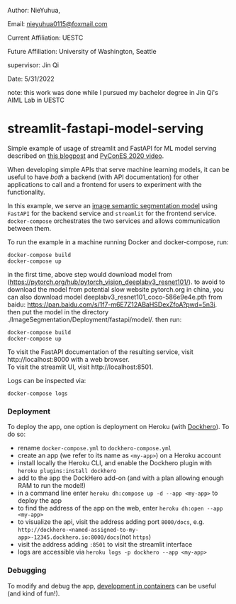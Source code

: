 Author: NieYuhua,

Email: nieyuhua0115@foxmail.com

Current Affiliation: UESTC

Future Affiliation:  University of Washington, Seattle

supervisor: Jin Qi

Date: 5/31/2022

note: this work was done while I pursued my bachelor degree in Jin Qi's AIML Lab in UESTC

# streamlit-fastapi-model-serving

Simple example of usage of streamlit and FastAPI for ML model serving described on [this blogpost](https://davidefiocco.github.io/streamlit-fastapi-ml-serving) and [PyConES 2020 video](https://www.youtube.com/watch?v=IvHCxycjeR0).

When developing simple APIs that serve machine learning models, it can be useful to have _both_ a backend (with API documentation) for other applications to call and a frontend for users to experiment with the functionality.

In this example, we serve an [image semantic segmentation model](https://pytorch.org/hub/pytorch_vision_deeplabv3_resnet101/) using `FastAPI` for the backend service and `streamlit` for the frontend service. `docker-compose` orchestrates the two services and allows communication between them.

To run the example in a machine running Docker and docker-compose, run:

    docker-compose build
    docker-compose up

in the first time, above step would download model from (https://pytorch.org/hub/pytorch_vision_deeplabv3_resnet101/). to avoid to download the model from potential slow website pytorch.org in china, you can also download model deeplabv3_resnet101_coco-586e9e4e.pth from baidu: https://pan.baidu.com/s/1f7-m6E7Z12ABaHSDexZfoA?pwd=5n3i. then put the model in the directory ./ImageSegmentation/Deployment/fastapi/model/. then run:

    docker-compose build
    docker-compose up

To visit the FastAPI documentation of the resulting service, visit http://localhost:8000 with a web browser.  
To visit the streamlit UI, visit http://localhost:8501.

Logs can be inspected via:

    docker-compose logs

### Deployment

To deploy the app, one option is deployment on Heroku (with [Dockhero](https://elements.heroku.com/addons/dockhero)). To do so:

- rename `docker-compose.yml` to `dockhero-compose.yml`
- create an app (we refer to its name as `<my-app>`) on a Heroku account
- install locally the Heroku CLI, and enable the Dockhero plugin with `heroku plugins:install dockhero`
- add to the app the DockHero add-on (and with a plan allowing enough RAM to run the model!)
- in a command line enter `heroku dh:compose up -d --app <my-app>` to deploy the app
- to find the address of the app on the web, enter `heroku dh:open --app <my-app>`
- to visualize the api, visit the address adding port `8000/docs`, e.g. `http://dockhero-<named-assigned-to-my-app>-12345.dockhero.io:8000/docs`(not `https`)
- visit the address adding `:8501` to visit the streamlit interface
- logs are accessible via `heroku logs -p dockhero --app <my-app>`

### Debugging

To modify and debug the app, [development in containers](https://davidefiocco.github.io/debugging-containers-with-vs-code) can be useful (and kind of fun!).
